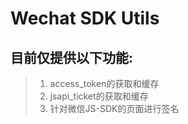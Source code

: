 Wechat SDK Utils
============================================================

目前仅提供以下功能:
-------------------------------------------------------
> 1. access_token的获取和缓存
> 2. jsapi_ticket的获取和缓存
> 3. 针对微信JS-SDK的页面进行签名
